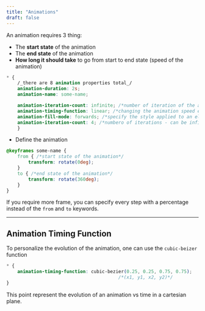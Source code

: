 ```yaml
---
title: "Animations"
draft: false
---
```


An animation requires 3 thing:

-   The **start state** of the animation
-   The **end state** of the animation
-   **How long it should take** to go from start to end state (speed of the animation)

```css
* {
    /_there are 8 animation properties total_/
    animation-duration: 2s;
    animation-name: some-name;

    animation-iteration-count: infinite; /*number of iteration of the animation*/
    animation-timing-function: linear; /*changing the animation speed evolution*/
    animation-fill-mode: forwards; /*specify the style applied to an element when the animation has finished:*/
    animation-iteration-count: 4; /*numbero of iterations - can be infinite*/
    }
```

-   Define the animation

```css
@keyframes some-name {
    from { /*start state of the animation*/
        transform: rotate(0deg);
    }
    to { /*end state of the animation*/
        transform: rotate(360deg);
    }
}
```

If you require more frame, you can specify every step with a percentage instead of the `from` and `to` keywords.

* * *

## Animation Timing Function

To personalize the evolution of the animation, one can use the `cubic-beizer` function

```css
* {
    animation-timing-function: cubic-bezier(0.25, 0.25, 0.75, 0.75);
                                         /*(x1, y1, x2, y2)*/
}
```

This point represent the evolution of an animation vs time in a cartesian plane.
